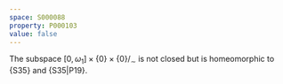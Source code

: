 ```yaml
---
space: S000088
property: P000103
value: false
---
```


The subspace $[0,\omega_1]\times\{0\}\times\{0\}/_\sim$ is not closed but is homeomorphic
to {S35} and {S35|P19}.
